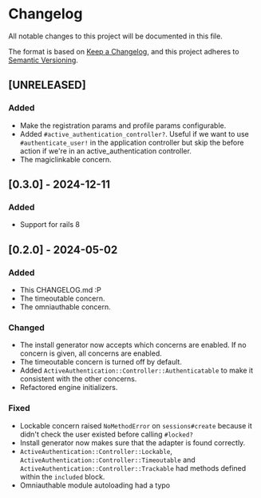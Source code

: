# Changelog

All notable changes to this project will be documented in this file.

The format is based on [Keep a Changelog](https://keepachangelog.com/en/1.1.0/),
and this project adheres to [Semantic Versioning](https://semver.org/spec/v2.0.0.html).

## [UNRELEASED]

### Added

- Make the registration params and profile params configurable.
- Added `#active_authentication_controller?`. Useful if we want to use `#authenticate_user!` in the application controller but skip the before action if we're in an active_authentication controller.
- The magiclinkable concern.

## [0.3.0] - 2024-12-11

### Added

- Support for rails 8

## [0.2.0] - 2024-05-02

### Added

- This CHANGELOG.md :P
- The timeoutable concern.
- The omniauthable concern.

### Changed

- The install generator now accepts which concerns are enabled. If no concern is given, all concerns are enabled.
- The timeoutable concern is turned off by default.
- Added `ActiveAuthentication::Controller::Authenticatable` to make it consistent with the other concerns.
- Refactored engine initializers.

### Fixed

- Lockable concern raised `NoMethodError` on `sessions#create` because it didn't check the user existed before calling `#locked?`
- Install generator now makes sure that the adapter is found correctly.
- `ActiveAuthentication::Controller::Lockable`, `ActiveAuthentication::Controller::Timeoutable` and `ActiveAuthentication::Controller::Trackable` had methods defined within the `included` block.
- Omniauthable module autoloading had a typo
